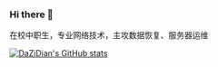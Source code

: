 ### Hi there 👋
在校中职生，专业网络技术，主攻数据恢复、服务器运维
<!--
**DaZiDian/DaZiDian** is a ✨ _special_ ✨ repository because its `README.md` (this file) appears on your GitHub profile.

Here are some ideas to get you started:

- 🔭 I’m currently working on ...
- 🌱 I’m currently learning ...
- 👯 I’m looking to collaborate on ...
- 🤔 I’m looking for help with ...
- 💬 Ask me about ...
- 📫 How to reach me: ...
- 😄 Pronouns: ...
- ⚡ Fun fact: ...
-->
[![DaZiDian's GitHub stats](https://github-readme-stats.vercel.app/api?username=DaZiDian)](https://github.com/anuraghazra/github-readme-stats)
